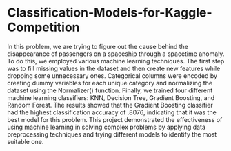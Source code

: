 # Classification-Models-for-Kaggle-Competition
In this problem, we are trying to figure out the cause behind the disappearance of passengers on a spaceship through a spacetime anomaly. To do this, we employed various machine learning techniques. The first step was to fill missing values in the dataset and then create new features while dropping some unnecessary ones. Categorical columns were encoded by creating dummy variables for each unique category and normalizing the dataset using the Normalizer() function. Finally, we trained four different machine learning classifiers: KNN, Decision Tree, Gradient Boosting, and Random Forest. The results showed that the Gradient Boosting classifier had the highest classification accuracy of .8076, indicating that it was the best model for this problem. This project demonstrated the effectiveness of using machine learning in solving complex problems by applying data preprocessing techniques and trying different models to identify the most suitable one. 
